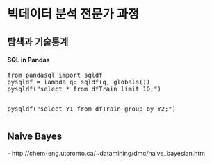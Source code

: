 <h1>빅데이터 분석 전문가 과정</h1>
<h2>탐색과 기술통계</h2>
<h4>SQL in Pandas</h4>
<pre>
from pandasql import sqldf
pysqldf = lambda q: sqldf(q, globals())
pysqldf("select * from dfTrain limit 10;")

pysqldf("select Y1 from dfTrain group by Y2;")
</pre>



<h2>Naive Bayes</h2>
- http://chem-eng.utoronto.ca/~datamining/dmc/naive_bayesian.htm

